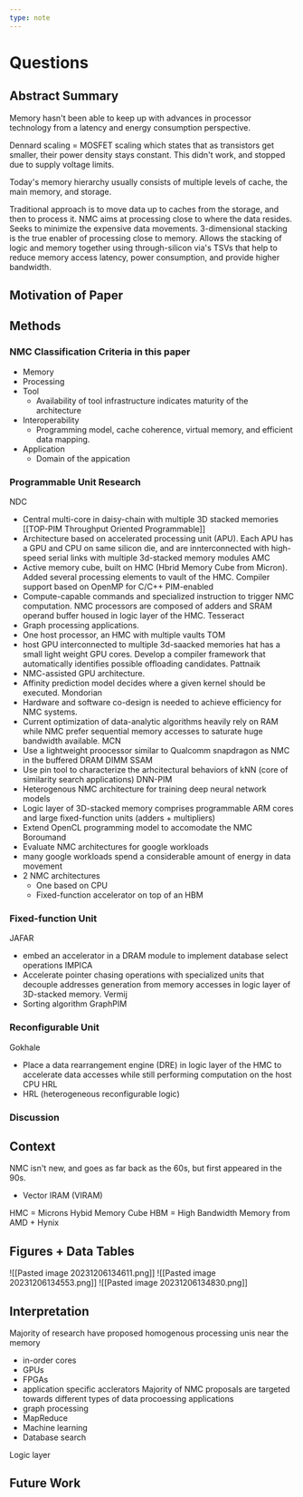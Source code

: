 ```yaml
---
type: note
---
```

# Questions
## Abstract Summary
Memory hasn't been able to keep up with advances in processor technology from a  latency and energy consumption perspective. 

Dennard scaling = MOSFET scaling which states that as transistors get smaller, their power density stays constant. This didn't work, and stopped due to supply voltage limits.

Today's memory hierarchy usually consists of multiple levels of cache, the main memory, and storage. 

Traditional approach is to move data up to caches from the storage, and then to process it. NMC aims at processing close to where the data resides. Seeks to minimize the expensive data movements. 3-dimensional stacking is the true enabler of processing close to memory. Allows the stacking of logic and memory together using through-silicon via's TSVs that help to reduce memory access latency, power consumption, and provide higher bandwidth. 
## Motivation of Paper

## Methods
### NMC Classification Criteria in this paper
- Memory
- Processing
- Tool
	- Availability of tool infrastructure indicates maturity of the architecture
- Interoperability
	- Programming model, cache coherence, virtual memory, and efficient data mapping. 
- Application
	- Domain of the appication

### Programmable Unit Research
NDC
- Central multi-core in daisy-chain with multiple 3D stacked memories
[[TOP-PIM Throughput Oriented Programmable]]
- Architecture based on accelerated processing unit (APU). Each APU has a GPU and CPU on same silicon die, and are innterconnected with high-speed serial links with multiple 3d-stacked memory modules
AMC
- Active memory cube, built on HMC (Hbrid Memory Cube from Micron). Added several processing elements to vault of the HMC. Compiler support based on OpenMP for C/C++
PIM-enabled
- Compute-capable commands and specialized instruction to trigger NMC computation. NMC processors are composed of adders and SRAM operand buffer housed in logic layer of the HMC. 
Tesseract
- Graph processing applications. 
- One host processor, an HMC with multiple vaults
TOM
- host GPU interconnected to multiple 3d-saacked memories hat has a small light weight GPU cores. Develop a compiler framework that automatically identifies possible offloading candidates. 
Pattnaik
- NMC-assisted GPU architecture.
- Affinity prediction model decides where a given kernel should be executed. 
Mondorian
- Hardware and software co-design is needed to achieve efficiency for NMC systems.
- Current optimization of data-analytic algorithms heavily rely on RAM while NMC prefer sequential memory accesses to saturate huge bandwidth available. 
MCN
- Use a lightweight proocessor similar to Qualcomm snapdragon as NMC in the buffered DRAM DIMM
SSAM
- Use pin tool to characterize the arhcitectural behaviors of kNN (core of similarity search applications)
DNN-PIM
- Heterogenous NMC architecture for training deep neural network models
- Logic layer of 3D-stacked memory comprises programmable ARM cores and large fixed-function units (adders + multipliers)
- Extend OpenCL programming model to accomodate the NMC
Boroumand
- Evaluate NMC architectures for google workloads
- many google workloads spend a considerable amount of energy in data movement
- 2 NMC architectures
	- One based on CPU
	- Fixed-function accelerator on top of an HBM

### Fixed-function Unit
JAFAR
- embed an accelerator in a DRAM module to implement database select operations
IMPICA
- Accelerate pointer chasing operations with specialized units that decouple addresses generation from memory accesses in logic layer of 3D-stacked memory.
Vermij
- Sorting algorithm 
GraphPIM

### Reconfigurable Unit
Gokhale
- Place a data rearrangement engine (DRE) in logic layer of the HMC to accelerate data accesses while still performing computation on the host CPU
HRL
- HRL (heterogeneous reconfigurable logic)


### Discussion
## Context
NMC isn't new, and goes as far back as the 60s, but first appeared in the 90s. 
- Vector IRAM (VIRAM)

HMC = Microns Hybid Memory Cube
HBM = High Bandwidth Memory from AMD + Hynix
## Figures + Data Tables
![[Pasted image 20231206134611.png]]
![[Pasted image 20231206134553.png]]
![[Pasted image 20231206134830.png]]
## Interpretation
Majority of research have proposed homogenous processing unis near the memory 
- in-order cores
- GPUs
- FPGAs
- application specific acclerators
Majority of NMC proposals are targeted towards different types of data procoessing applications
- graph processing
- MapReduce
- Machine learning
- Database search

Logic layer 
## Future Work